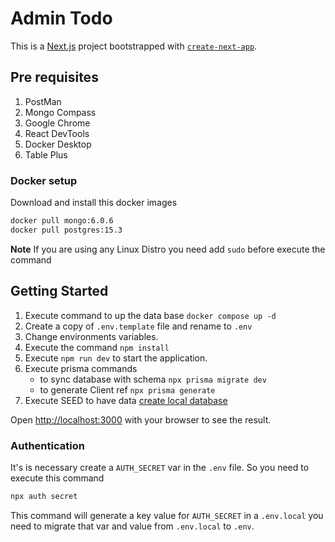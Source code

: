 # Admin Todo

This is a [Next.js](https://nextjs.org) project bootstrapped with [`create-next-app`](https://nextjs.org/docs/app/api-reference/cli/create-next-app).

## Pre requisites
1. PostMan
2. Mongo Compass
3. Google Chrome
4. React DevTools
5. Docker Desktop
6. Table Plus

### Docker setup

Download and install this docker images

```bash
docker pull mongo:6.0.6
docker pull postgres:15.3
```

**Note** If you are using any Linux Distro you need add `sudo` before execute the command

## Getting Started

1. Execute command to up the data base ```docker compose up -d```
2. Create a copy of `.env.template` file and rename to `.env`
3. Change environments variables.
4. Execute the command ```npm install```
5. Execute ```npm run dev``` to start the application.
6. Execute prisma commands 
    -   to sync database with schema ```npx prisma migrate dev```
    -   to generate Client ref ```npx prisma generate```
7. Execute SEED to have data [create local database](http://localhost:3000/api/seed)

Open [http://localhost:3000](http://localhost:3000) with your browser to see the result.

### Authentication

It's is necessary create a `AUTH_SECRET` var in the `.env` file. So you need to execute this command

```bash
npx auth secret
```

This command will generate a key value for `AUTH_SECRET` in a `.env.local` you need to migrate that var and value from `.env.local` to `.env`.